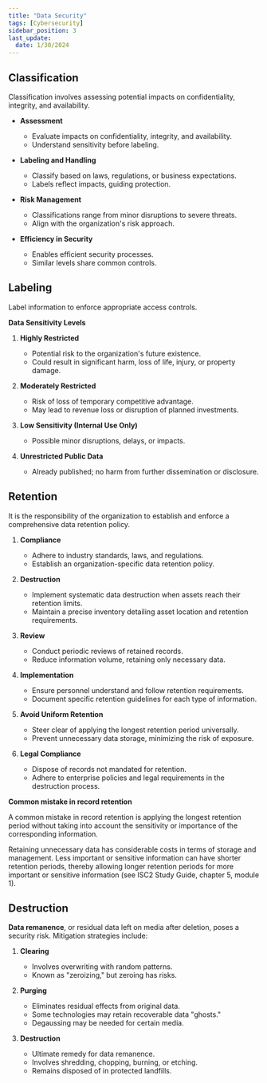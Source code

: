 ```yaml
---
title: "Data Security"
tags: [Cybersecurity]
sidebar_position: 3
last_update:
  date: 1/30/2024
---
```




## Classification

Classification involves assessing potential impacts on confidentiality, integrity, and availability.

- **Assessment**
   - Evaluate impacts on confidentiality, integrity, and availability.
   - Understand sensitivity before labeling.

- **Labeling and Handling**
   - Classify based on laws, regulations, or business expectations.
   - Labels reflect impacts, guiding protection.

- **Risk Management**
   - Classifications range from minor disruptions to severe threats.
   - Align with the organization's risk approach.

- **Efficiency in Security**
   - Enables efficient security processes.
   - Similar levels share common controls.

## Labeling

Label information to enforce appropriate access controls.

**Data Sensitivity Levels**

1. **Highly Restricted**
    - Potential risk to the organization's future existence.
    - Could result in significant harm, loss of life, injury, or property damage.

2. **Moderately Restricted**
    - Risk of loss of temporary competitive advantage.
    - May lead to revenue loss or disruption of planned investments.

3. **Low Sensitivity (Internal Use Only)**
    - Possible minor disruptions, delays, or impacts.

4. **Unrestricted Public Data**
    - Already published; no harm from further dissemination or disclosure.

## Retention

It is the responsibility of the organization to establish and enforce a comprehensive data retention policy.

1. **Compliance**
   - Adhere to industry standards, laws, and regulations.
   - Establish an organization-specific data retention policy.

2. **Destruction**
   - Implement systematic data destruction when assets reach their retention limits.
   - Maintain a precise inventory detailing asset location and retention requirements.

3. **Review**
   - Conduct periodic reviews of retained records.
   - Reduce information volume, retaining only necessary data.

4. **Implementation**
   - Ensure personnel understand and follow retention requirements.
   - Document specific retention guidelines for each type of information.

5. **Avoid Uniform Retention**
   - Steer clear of applying the longest retention period universally.
   - Prevent unnecessary data storage, minimizing the risk of exposure.

6. **Legal Compliance**
   - Dispose of records not mandated for retention.
   - Adhere to enterprise policies and legal requirements in the destruction process.


**Common mistake in record retention**

A common mistake in record retention is applying the longest retention period without taking into account the sensitivity or importance of the corresponding information. 

Retaining unnecessary data has considerable costs in terms of storage and management. Less important or sensitive information can have shorter retention periods, thereby allowing longer retention periods for more important or sensitive information (see ISC2 Study Guide, chapter 5, module 1).


## Destruction

**Data remanence**, or residual data left on media after deletion, poses a security risk. Mitigation strategies include:

1. **Clearing**
   - Involves overwriting with random patterns.
   - Known as "zeroizing," but zeroing has risks.

2. **Purging**
   - Eliminates residual effects from original data.
   - Some technologies may retain recoverable data "ghosts."
   - Degaussing may be needed for certain media.

3. **Destruction**
   - Ultimate remedy for data remanence.
   - Involves shredding, chopping, burning, or etching.
   - Remains disposed of in protected landfills.

